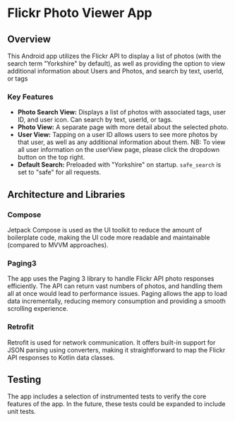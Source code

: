 # Flickr Photo Viewer App

## Overview

This Android app utilizes the Flickr API to display a list of photos (with the search term "Yorkshire" by default), as well as providing the option to view additional information about Users and Photos, and search by text, userId, or tags

### Key Features
- **Photo Search View:** Displays a list of photos with associated tags, user ID, and user icon. Can search by text, userId, or tags.
- **Photo View:** A separate page with more detail about the selected photo.
- **User View:** Tapping on a user ID allows users to see more photos by that user, as well as any additional information about them. NB: To view all user information on the userView page, please click the dropdown button on the top right.
- **Default Search:** Preloaded with "Yorkshire" on startup. `safe_search` is set to "safe" for all requests.

## Architecture and Libraries

### Compose
Jetpack Compose is used as the UI toolkit to reduce the amount of boilerplate code, making the UI code more readable and maintainable (compared to MVVM approaches).

### Paging3
The app uses the Paging 3 library to handle Flickr API photo responses efficiently. The API can return vast numbers of photos, and handling them all at once would lead to performance issues. Paging allows the app to load data incrementally, reducing memory consumption and providing a smooth scrolling experience.

### Retrofit
Retrofit is used for network communication. It offers built-in support for JSON parsing using converters, making it straightforward to map the Flickr API responses to Kotlin data classes.

## Testing
The app includes a selection of instrumented tests to verify the core features of the app. In the future, these tests could be expanded to include unit tests.